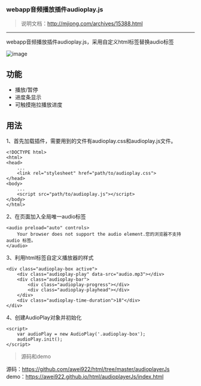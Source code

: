 ### webapp音频播放插件audioplay.js
> 说明文档：http://mjiong.com/archives/15388.html

---

webapp音频播放插件audioplay.js，采用自定义html标签替换audio标签

![image](https://awei922.github.io/html/audioplayerJs/demo.gif)
## 功能
- 播放/暂停
- 进度条显示
- 可触摸拖拉播放进度

## 用法

1、首先加载插件，需要用到的文件有audioplay.css和audioplay.js文件。
```
<!DOCTYPE html>
<html>
<head>
    ...
    <link rel="stylesheet" href="path/to/audioplay.css">
</head>
<body>
    ...
    <script src="path/to/audioplay.js"></script>
</body>
</html>
```


2、在页面加入全局唯一audio标签

```
<audio preload="auto" controls>           
    Your browser does not support the audio element.您的浏览器不支持 audio 标签。
</audio>
```

3、利用html标签自定义播放器的样式

```
<div class="audioplay-box active">
    <div class="audioplay-play" data-src="audio.mp3"></div>
    <div class="audioplay-bar">
        <div class="audioplay-progress"></div>
        <div class="audioplay-playhead"></div>
    </div>
    <div class="audioplay-time-duration">18"</div>
</div>
```

4、创建AudioPlay对象并初始化

```
<script>
    var audioPlay = new AudioPlay('.audioplay-box');
    audioPlay.init();
</script>
```

> 源码和demo  

源码：https://github.com/awei922/html/tree/master/audioplayerJs   
demo：https://awei922.github.io/html/audioplayerJs/index.html 